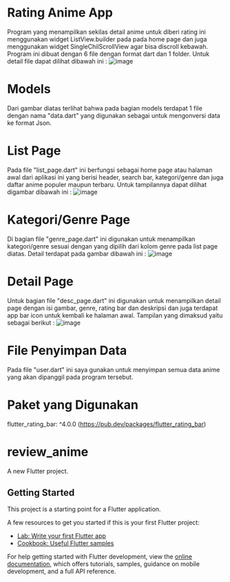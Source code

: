 # Rating Anime App
Program yang menampilkan sekilas detail anime untuk diberi rating ini menggunakan widget ListView.builder pada pada home page dan juga menggunakan widget SingleChilScrollView agar bisa discroll kebawah. Program ini dibuat dengan 6 file dengan format dart dan 1 folder. Untuk detail file dapat dilihat dibawah ini :
![image](https://github.com/willyanimrt/review_anime_app/assets/148356348/7612256c-6f2b-4fcd-9711-f1bc53ba948a)

# Models
Dari gambar diatas terlihat bahwa pada bagian models terdapat 1 file dengan nama "data.dart" yang digunakan sebagai untuk mengonversi data ke format Json.

# List Page
Pada file "list_page.dart" ini berfungsi sebagai home page atau halaman awal dari aplikasi ini yang berisi header, search bar, kategori/genre dan juga daftar anime populer maupun terbaru. Untuk tampilannya dapat dilihat digambar dibawah ini :
![image](https://github.com/willyanimrt/review_anime_app/assets/148356348/7cefa9af-e596-4c87-baf0-002b61122cf8)

# Kategori/Genre Page
Di bagian file "genre_page.dart" ini digunakan untuk menampilkan kategori/genre sesuai dengan yang dipilih dari kolom genre pada list page diatas. Detail terdapat pada gambar dibawah ini :
![image](https://github.com/willyanimrt/review_anime_app/assets/148356348/a81cd105-b85e-40af-bf52-cf0454cd93ae)

# Detail Page
Untuk bagian file "desc_page.dart" ini digunakan untuk menampilkan detail page dengan isi gambar, genre, rating bar dan deskripsi dan juga terdapat app bar icon untuk kembali ke halaman awal. Tampilan yang dimaksud yaitu sebagai berikut :
![image](https://github.com/willyanimrt/review_anime_app/assets/148356348/e5dda362-de46-4977-83d7-12a30fe8d733)

# File Penyimpan Data
Pada file "user.dart" ini saya gunakan untuk menyimpan semua data anime yang akan dipanggil pada program tersebut.

# Paket yang Digunakan
flutter_rating_bar: ^4.0.0 (https://pub.dev/packages/flutter_rating_bar)

# review_anime

A new Flutter project.

## Getting Started

This project is a starting point for a Flutter application.

A few resources to get you started if this is your first Flutter project:

- [Lab: Write your first Flutter app](https://docs.flutter.dev/get-started/codelab)
- [Cookbook: Useful Flutter samples](https://docs.flutter.dev/cookbook)

For help getting started with Flutter development, view the
[online documentation](https://docs.flutter.dev/), which offers tutorials,
samples, guidance on mobile development, and a full API reference.
